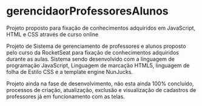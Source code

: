 # gerencidaorProfessoresAlunos
Projeto proposto para fixação de conhecimentos adquiridos em JavaScript, HTML e CSS através de curso online

Projeto de Sistema de gerenciamento de professores e alunos proposto pelo curso da RocketSeat para fixação de conhecimentos adquiridos durante as aulas.
Sistema sendo desenvolvido com a linguagem de programação JavaScript, Linguagem de marcação HTML5, linguagem de folha de Estilo CSS e a template engine NunJucks.

Projeto ainda na fase de desenvolvimento, não esta ainda 100% concluído, processos de criação, atualização, exclusão e visualização de cadastros de professores já em funcionamento com as telas.
